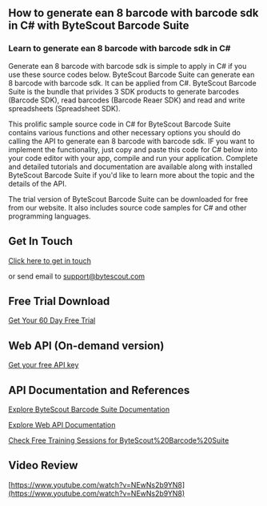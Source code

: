 ## How to generate ean 8 barcode with barcode sdk in C# with ByteScout Barcode Suite

### Learn to generate ean 8 barcode with barcode sdk in C#

Generate ean 8 barcode with barcode sdk is simple to apply in C# if you use these source codes below. ByteScout Barcode Suite can generate ean 8 barcode with barcode sdk. It can be applied from C#. ByteScout Barcode Suite is the bundle that privides 3  SDK products to generate barcodes (Barcode SDK), read barcodes (Barcode Reaer SDK) and read and write spreadsheets (Spreadsheet SDK).

This prolific sample source code in C# for ByteScout Barcode Suite contains various functions and other necessary options you should do calling the API to generate ean 8 barcode with barcode sdk. IF you want to implement the functionality, just copy and paste this code for C# below into your code editor with your app, compile and run your application. Complete and detailed tutorials and documentation are available along with installed ByteScout Barcode Suite if you'd like to learn more about the topic and the details of the API.

The trial version of ByteScout Barcode Suite can be downloaded for free from our website. It also includes source code samples for C# and other programming languages.

## Get In Touch

[Click here to get in touch](https://bytescout.zendesk.com/hc/en-us/requests/new?subject=ByteScout%20Barcode%20Suite%20Question)

or send email to [support@bytescout.com](mailto:support@bytescout.com?subject=ByteScout%20Barcode%20Suite%20Question) 

## Free Trial Download

[Get Your 60 Day Free Trial](https://bytescout.com/download/web-installer?utm_source=github-readme)

## Web API (On-demand version)

[Get your free API key](https://pdf.co/documentation/api?utm_source=github-readme)

## API Documentation and References

[Explore ByteScout Barcode Suite Documentation](https://bytescout.com/documentation/index.html?utm_source=github-readme)

[Explore Web API Documentation](https://pdf.co/documentation/api?utm_source=github-readme)

[Check Free Training Sessions for ByteScout%20Barcode%20Suite](https://academy.bytescout.com/)

## Video Review

[https://www.youtube.com/watch?v=NEwNs2b9YN8](https://www.youtube.com/watch?v=NEwNs2b9YN8)
